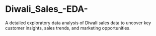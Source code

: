 # Diwali_Sales_-EDA-
A detailed exploratory data analysis of Diwali sales data to uncover key customer insights, sales trends, and marketing opportunities.
